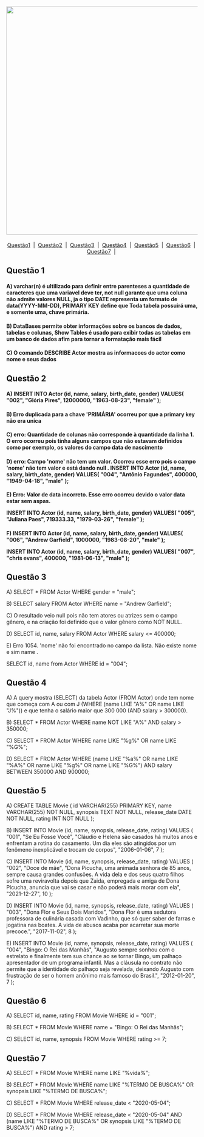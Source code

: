 <h1 id= "top" align="center" "><img width =600px src="https://user-images.githubusercontent.com/94841376/161636713-4c0c7466-5907-4561-b197-3083fa99a606.png" />
</h1>
  

  
<p align="center">
  <a href="#Questão1">Questão1</a> &#xa0;|&#xa0; 
  <a href="#Questão2">Questão2</a> &#xa0;|&#xa0; 
  <a href="#Questão3">Questão3</a> &#xa0;|&#xa0;
  <a href="#Questão4">Questão4</a> &#xa0;|&#xa0;
  <a href="#Questão5">Questão5</a> &#xa0;|&#xa0;
  <a href="#Questão6">Questão6</a> &#xa0;|&#xa0;
  <a href="#Questão7">Questão7</a> &#xa0;|&#xa0;
</p>

<h2 id="Questão1">Questão 1 </h2>

<h4> A) varchar(n) é ultilizado para definir entre parenteses a quantidade de caracteres que uma variavel deve ter, not null garante que uma coluna não admite valores NULL, ja o tipo DATE representa um formato de data(YYYY-MM-DD), PRIMARY KEY define que Toda tabela possuirá uma, e somente uma, chave primária.</h4>
<h4> B) DataBases permite obter informações sobre os bancos de dados, tabelas e colunas, Show Tables é usado para exibir todas as tabelas em um banco de dados afim para tornar a formatação mais fácil</h4>
<h4> C) O comando DESCRIBE Actor mostra as informacoes do actor como nome e seus dados </h4>

 
 <h2 id="Questão2">Questão 2</h2>
 <h4> A) INSERT INTO Actor (id, name, salary, birth_date, gender)
VALUES(
  "002", 
  "Glória Pires",
   12000000,
  "1963-08-23", 
   "female"
); 
   </h4>
<h4> B) Erro duplicada para a chave 'PRIMÁRIA' ocorreu por que a primary key não era unica</h4>
<h4> C) erro: Quantidade de colunas não corresponde à quantidade da linha 1. O erro ocorreu pois tinha alguns campos que não estavam definidos como por exemplo, os valores do campo data de nascimento  </h4>
<h4> D) erro: Campo 'nome' não tem um valor. Ocorreu esse erro pois o campo 'nome' não tem valor e está dando null .
INSERT INTO Actor (id, name, salary, birth_date, gender)
VALUES(
  "004",
  "Antônio Fagundes",
  400000,
  "1949-04-18", 
  "male"
);</h4>
        
<h4>E) Erro: Valor de data incorreto. Esse erro ocorreu devido o valor data estar sem aspas.

INSERT INTO Actor (id, name, salary, birth_date, gender)
VALUES(
  "005", 
  "Juliana Paes",
  719333.33,
  "1979-03-26", 
  "female"
);</h4>
<h4> F) INSERT INTO Actor (id, name, salary, birth_date, gender)
VALUES(
  "006", 
  "Andrew Garfield",
  1000000,
  "1983-08-20", 
  "male"
);

INSERT INTO Actor (id, name, salary, birth_date, gender)
VALUES(
  "007", 
  "chris evans",
  400000,
  "1981-06-13", 
  "male"
);</h4>


<h2 id="Questão3">Questão 3</h2>
 A)
SELECT * FROM Actor
WHERE gender = "male";

B)
SELECT salary FROM Actor
WHERE name = "Andrew Garfield";

C)
O resultado veio null pois não tem atores ou atrizes sem o campo gênero, e na criação foi definido que o valor gênero como NOT NULL.

D)
SELECT id, name, salary FROM Actor
WHERE salary <= 400000;

E)
Erro 1054. 'nome' não foi encontrado no campo da lista.
Não existe nome e sim name .

SELECT id, name from Actor 
WHERE id = "004";


<h2 id="Questão4">Questão 4</h2>
A)
A query mostra (SELECT) da tabela Actor (FROM Actor) onde tem nome que começa com A ou com J (WHERE (name LIKE "A%" OR name LIKE "J%")) e que tenha o salário
maior que 300 000 (AND salary > 300000).

B)
SELECT * FROM Actor
WHERE name NOT LIKE "A%" AND salary > 350000;

C)
SELECT * FROM Actor
WHERE name LIKE "%g%" OR name LIKE "%G%";

D)
SELECT * FROM Actor
WHERE (name LIKE "%a%" OR name LIKE "%A%" OR name LIKE "%g%" OR name LIKE "%G%") 
AND salary BETWEEN 350000 AND 900000;

<h2 id="Questão5">Questão 5</h2>
A)
CREATE TABLE Movie (
	id VARCHAR(255) PRIMARY KEY,
	name VARCHAR(255) NOT NULL, 
	synopsis TEXT NOT NULL, 
	release_date DATE NOT NULL,
	rating INT NOT NULL
);

B)
INSERT INTO Movie (id, name, synopsis, release_date, rating)
VALUES (
	"001",
    "Se Eu Fosse Você",
    "Cláudio e Helena são casados há muitos anos e enfrentam a rotina do casamento. Um dia eles são atingidos por um fenômeno inexplicável e trocam de corpos",
    "2006-01-06",
    7
);

C)
INSERT INTO Movie (id, name, synopsis, release_date, rating)
VALUES (
	"002",
    "Doce de mãe",
    "Dona Picucha, uma animada senhora de 85 anos, sempre causa grandes confusões. A vida dela e dos seus quatro filhos sofre uma reviravolta depois que Zaida, empregada e amiga de Dona Picucha, anuncia que vai se casar e não poderá mais morar com ela",
    "2021-12-27",
    10
);


D)
INSERT INTO Movie (id, name, synopsis, release_date, rating)
VALUES (
	"003",
    "Dona Flor e Seus Dois Maridos",
    "Dona Flor é uma sedutora professora de culinária casada com Vadinho, que só quer saber de farras e jogatina nas boates. A vida de abusos acaba por acarretar sua morte precoce.",
    "2017-11-02",
    8
);

E)
INSERT INTO Movie (id, name, synopsis, release_date, rating)
VALUES (
	"004",
    "Bingo: O Rei das Manhãs",
    "Augusto sempre sonhou com o estrelato e finalmente tem sua chance ao se tornar Bingo, um palhaço apresentador de um programa infantil. Mas a cláusula no contrato não permite que a identidade do palhaço seja revelada, deixando Augusto com frustração de ser o homem anônimo mais famoso do Brasil.",
    "2012-01-20",
    7
);
 <h2 id="Questão6">Questão 6</h2>
A)
SELECT id, name, rating FROM Movie
WHERE id = "001";

B)
SELECT * FROM Movie
WHERE name = "Bingo: O Rei das Manhãs";

C)
SELECT id, name, synopsis FROM Movie
WHERE rating >= 7;

<h2 id="Questão7">Questão 7</h2>
 A)
SELECT * FROM Movie
WHERE name LIKE "%vida%";

B)
SELECT * FROM Movie
WHERE name LIKE "%TERMO DE BUSCA%" 
OR synopsis LIKE "%TERMO DE BUSCA%";

C)
SELECT * FROM Movie
WHERE release_date < "2020-05-04";

D)
SELECT * FROM Movie
WHERE release_date < "2020-05-04" 
AND (name LIKE "%TERMO DE BUSCA%" OR synopsis LIKE "%TERMO DE BUSCA%") 
AND rating > 7;
